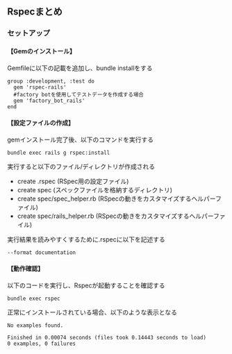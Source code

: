 ## Rspecまとめ
### セットアップ
#### 【Gemのインストール】
Gemfileに以下の記載を追加し、bundle installをする
```
group :development, :test do
  gem 'rspec-rails'
  #factory botを使用してテストデータを作成する場合
  gem 'factory_bot_rails'
end
```
#### 【設定ファイルの作成】
gemインストール完了後、以下のコマンドを実行する
```
bundle exec rails g rspec:install
```
実行すると以下のファイル/ディレクトリが作成される
- create  .rspec (RSpec用の設定ファイル)
- create  spec (スペックファイルを格納するディレクトリ)
- create  spec/spec_helper.rb (RSpecの動きをカスタマイズするヘルパーファイル)
- create  spec/rails_helper.rb (RSpecの動きをカスタマイズするヘルパーファイル)

実行結果を読みやすくするために.rspecに以下を記述する
```
--format documentation
```
#### 【動作確認】
以下のコードを実行し、Rspecが起動することを確認する
```
bundle exec rspec
```
正常にインストールされている場合、以下のような表示となる
```
No examples found.

Finished in 0.00074 seconds (files took 0.14443 seconds to load)
0 examples, 0 failures
```
